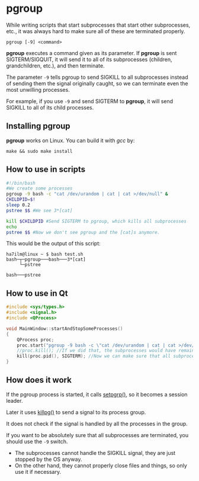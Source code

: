 pgroup
======

While writing scripts that start subprocesses that start other subprocesses, etc., it was always hard to make sure all of these are terminated properly. 

    pgroup [-9] <command>

**pgroup** executes a command given as its parameter. If **pgroup** is sent SIGTERM/SIGQUIT, it will send it to all of its subprocesses (children, grandchildren, etc.), and then terminate.

The parameter `-9` tells pgroup to send SIGKILL to all subprocesses instead of sending them the signal originally caught, so we can terminate even the most unwilling processes.

For example, if you use `-9` and send SIGTERM to **pgroup**, it will send SIGKILL to all of its child processes.

## Installing pgroup

**pgroup** works on Linux. You can build it with *gcc* by:

    make && sudo make install

## How to use in scripts

```bash
#!/bin/bash
#We create some processes
pgroup -9 bash -c "cat /dev/urandom | cat | cat >/dev/null" &
CHILDPID=$!
sleep 0.2
pstree $$ #We see 3*[cat]

kill $CHILDPID #Send SIGTERM to pgroup, which kills all subprocesses
echo
pstree $$ #Now we don't see pgroup and the [cat]s anymore.
```

This would be the output of this script:

    ha7ilm@linux ~ $ bash test.sh
    bash─┬─pgroup───bash───3*[cat]
         └─pstree
    
    bash───pstree

## How to use in Qt

```C++
#include <sys/types.h>
#include <signal.h>
#include <QProcess>

void MainWindow::startAndStopSomeProcesses()
{
	QProcess proc;
	proc.start("pgroup -9 bash -c \"cat /dev/urandom | cat | cat >/dev/null\"");
	//proc.kill(); //If we did that, the subprocesses would have remained.
	kill(proc.pid(), SIGTERM); //Now we can make sure that all subprocesses were killed properly.
}
```

## How does it work

If the pgroup process is started, it calls <a href="http://www.unix.com/man-page/linux/3/setpgrp/">setpgrp()</a>, so it becomes a session leader. 

Later it uses <a href="http://www.unix.com/man-page/linux/3/killpg">killpg()</a> to send a signal to its process group.

It does not check if the signal is handled by all the processes in the group. 

If you want to be absolutely sure that all subprocesses are terminated, you should use the `-9` switch.
* The subprocesses cannot handle the SIGKILL signal, they are just stopped by the OS anyway.
* On the other hand, they cannot properly close files and things, so only use it if necessary.

